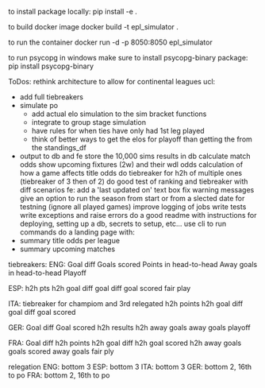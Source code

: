 to install package locally:
pip install -e .

to build docker image
docker build -t epl_simulator .

to run the container
docker run -d -p 8050:8050 epl_simulator

to run psycopg in windows make sure to install psycopg-binary package:
pip install psycopg-binary

ToDos:
rethink architecture to allow for continental leagues
ucl:
- add full tiebreakers
- simulate po
    - add actual elo simulation to the sim bracket functions
    - integrate to group stage simulation
    - have rules for when ties have only had 1st leg played
    - think of better ways to get the elos for playoff than getting the from the standings_df
- output to db and fe
store the 10,000 sims results in db
calculate match odds
show upcoming fixtures (2w) and their wdl odds
calculation of how a game affects title odds
do tiebreaker for h2h of multiple ones (tiebreaker of 3 then of 2)
do good test of ranking and tiebreaker with diff scenarios
fe: add a 'last updated on' text box
fix warning messages
give an option to run the season from start or from a slected date for testning (ignore all played games)
improve logging of jobs
write tests
write exceptions and raise errors
do a good readme with instructions for deploying, setting up a db, secrets to setup, etc...
use cli to run commands
do a landing page with:
- summary title odds per league
- summary upcoming matches

tiebreakers:
ENG:
Goal diff
Goals scored
Points in head-to-head
Away goals in head-to-head
Playoff

ESP:
h2h pts
h2h goal diff
goal diff
goal scored
fair play

ITA:
tiebreaker for champiom and 3rd relegated
h2h points
h2h goal diff
goal diff
goal scored

GER:
Goal diff
Goal scored
h2h results
h2h away goals
away goals
playoff

FRA:
Goal diff
h2h points
h2h goal diff
h2h goal scored
h2h away goals
goals scored
away goals
fair ply


relegation
ENG: bottom 3
ESP: bottom 3
ITA: bottom 3
GER: bottom 2, 16th to po
FRA: bottom 2, 16th to po
